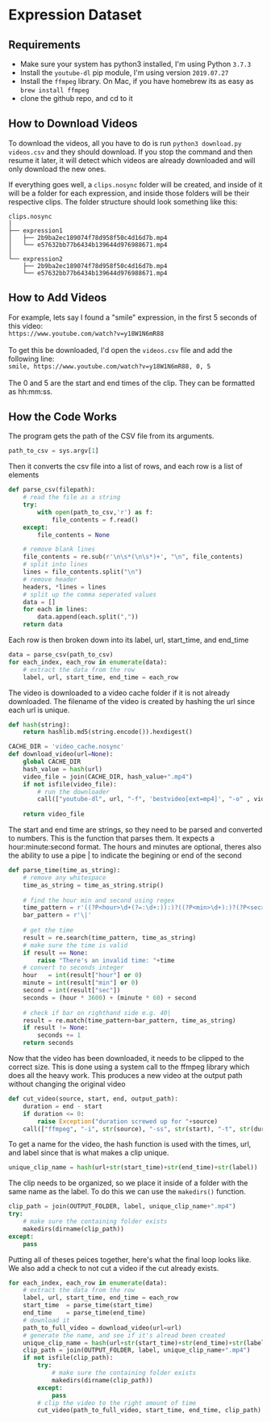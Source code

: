 # Expression Dataset

## Requirements
- Make sure your system has python3 installed, I'm using Python `3.7.3`
- Install the `youtube-dl` pip module, I'm using version `2019.07.27`
- Install the `ffmpeg` library. On Mac, if you have homebrew its as easy as `brew install ffmpeg`
- clone the github repo, and cd to it

## How to Download Videos
To download the videos, all you have to do is run `python3 download.py videos.csv` and they should download.
If you stop the command and then resume it later, it will detect which videos are already downloaded and will only download the new ones.

If everything goes well, a `clips.nosync` folder will be created, and inside of it will be a folder for each expression, and inside those folders will be their respective clips.
The folder structure should look something like this:
```
clips.nosync
│
├── expression1
│   ├── 2b9ba2ec189074f78d958f50c4d16d7b.mp4
│   └── e57632bb77b6434b139644d976988671.mp4
│
└── expression2
    ├── 2b9ba2ec189074f78d958f50c4d16d7b.mp4
    └── e57632bb77b6434b139644d976988671.mp4
```

## How to Add Videos
For example, lets say I found a "smile" expression, in the first 5 seconds of this video:<br>
`https://www.youtube.com/watch?v=y18W1N6mR88`<br>
<br>
To get this be downloaded, I'd open the `videos.csv` file and add the following line:<br>
`smile, https://www.youtube.com/watch?v=y18W1N6mR88, 0, 5`<br>
<br>
The 0 and 5 are the start and end times of the clip. They can be formatted as hh:mm:ss.

## How the Code Works
The program gets the path of the CSV file from its arguments.
```python
path_to_csv = sys.argv[1]
```
Then it converts the csv file into a list of rows, and each row is a list of elements
```python
def parse_csv(filepath):
    # read the file as a string
    try:
        with open(path_to_csv,'r') as f:
            file_contents = f.read()
    except:
        file_contents = None

    # remove blank lines
    file_contents = re.sub(r'\n\s*(\n\s*)+', "\n", file_contents)
    # split into lines
    lines = file_contents.split("\n")
    # remove header
    headers, *lines = lines
    # split up the comma seperated values
    data = []
    for each in lines:
        data.append(each.split(","))
    return data

```
Each row is then broken down into its label, url, start_time, and end_time
```python
data = parse_csv(path_to_csv)
for each_index, each_row in enumerate(data):
    # extract the data from the row
    label, url, start_time, end_time = each_row
```
The video is downloaded to a video cache folder if it is not already downloaded.
The filename of the video is created by hashing the url since each url is unique.
```python
def hash(string):
    return hashlib.md5(string.encode()).hexdigest()

CACHE_DIR = 'video_cache.nosync'
def download_video(url=None):
    global CACHE_DIR
    hash_value = hash(url)
    video_file = join(CACHE_DIR, hash_value+".mp4")
    if not isfile(video_file):
        # run the downloader
        call(["youtube-dl", url, "-f", 'bestvideo[ext=mp4]', "-o" , video_file])
    
    return video_file
```
The start and end time are strings, so they need to be parsed and converted to numbers.
This is the function that parses them. It expects a hour:minute:second format.
The hours and minutes are optional, theres also the ability to use a pipe | to indicate the begining or end of the second
```python
def parse_time(time_as_string):
    # remove any whitespace
    time_as_string = time_as_string.strip()
    
    # find the hour min and second using regex
    time_pattern = r'((?P<hour>\d+(?=:\d+:)):)?((?P<min>\d+):)?(?P<sec>\d+)'
    bar_pattern = r'\|'
    
    # get the time
    result = re.search(time_pattern, time_as_string)
    # make sure the time is valid
    if result == None:
        raise "There's an invalid time: "+time
    # convert to seconds integer
    hour   = int(result["hour"] or 0) 
    minute = int(result["min"] or 0)
    second = int(result["sec"])
    seconds = (hour * 3600) + (minute * 60) + second
    
    # check if bar on righthand side e.g. 40|
    result = re.match(time_pattern+bar_pattern, time_as_string)
    if result != None:
        seconds += 1
    return seconds
```
Now that the video has been downloaded, it needs to be clipped to the correct size.
This is done using a system call to the ffmpeg library which does all the heavy work.
This produces a new video at the output path without changing the original video
```python
def cut_video(source, start, end, output_path):
    duration = end - start
    if duration <= 0:
        raise Exception("duration screwed up for "+source)
    call(["ffmpeg", "-i", str(source), "-ss", str(start), "-t", str(duration), "-async", "1", str(output_path), "-hide_banner", "-loglevel", "panic"])
```
To get a name for the video, the hash function is used with the times, url, and label since that is what makes a clip unique.
```python
unique_clip_name = hash(url+str(start_time)+str(end_time)+str(label))
```
The clip needs to be organized, so we place it inside of a folder with the same name as the label.
To do this we can use the `makedirs()` function.
```python
clip_path = join(OUTPUT_FOLDER, label, unique_clip_name+".mp4")
try:
    # make sure the containing folder exists
    makedirs(dirname(clip_path))
except:
    pass
```
Putting all of theses peices together, here's what the final loop looks like.
We also add a check to not cut a video if the cut already exists.
```python
for each_index, each_row in enumerate(data):
    # extract the data from the row
    label, url, start_time, end_time = each_row
    start_time  = parse_time(start_time)
    end_time    = parse_time(end_time)
    # download it
    path_to_full_video = download_video(url=url)
    # generate the name, and see if it's alread been created
    unique_clip_name = hash(url+str(start_time)+str(end_time)+str(label))
    clip_path = join(OUTPUT_FOLDER, label, unique_clip_name+".mp4")
    if not isfile(clip_path):
        try:
            # make sure the containing folder exists
            makedirs(dirname(clip_path))
        except:
            pass
        # clip the video to the right amount of time
        cut_video(path_to_full_video, start_time, end_time, clip_path)
```